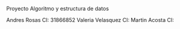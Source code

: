 Proyecto Algoritmo y estructura de datos

Andres Rosas CI: 31866852
Valeria Velasquez CI:
Martin Acosta CI:
